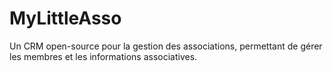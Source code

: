 # MyLittleAsso
Un CRM open-source pour la gestion des associations, permettant de gérer les membres et les informations associatives.
